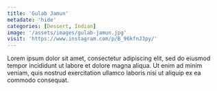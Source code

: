 ```yaml
---
title: 'Gulab Jamun'
metadate: 'hide'
categories: [Dessert, Indian]
image: '/assets/images/gulab-jamun.jpg'
visit: 'https://www.instagram.com/p/B_96kfnJ3py/'
---
```


Lorem ipsum dolor sit amet, consectetur adipiscing elit, sed do eiusmod tempor incididunt ut labore et dolore magna aliqua. Ut enim ad minim veniam, quis nostrud exercitation ullamco laboris nisi ut aliquip ex ea commodo consequat.
